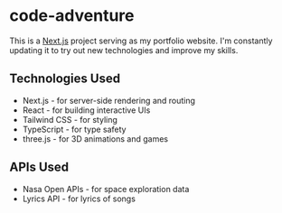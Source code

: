 # code-adventure
This is a [Next.js](https://nextjs.org) project serving as my portfolio website. I'm constantly updating it to try out new technologies and improve my skills.

## Technologies Used
- Next.js - for server-side rendering and routing
- React - for building interactive UIs
- Tailwind CSS - for styling
- TypeScript - for type safety
- three.js - for 3D animations and games

## APIs Used
- Nasa Open APIs - for space exploration data
- Lyrics API - for lyrics of songs